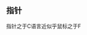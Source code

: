 


## 指针
指针之于C语言近似乎鼠标之于F


   
<!--stackedit_data:
eyJoaXN0b3J5IjpbMTgzMDU1MTU5Niw1NzMxOTY5MywtMjA4MT
A5MzE0M119
-->